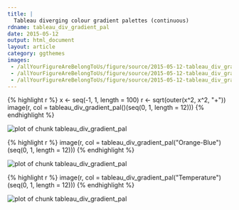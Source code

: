 ```yaml
---
title: |
  Tableau diverging colour gradient palettes (continuous)
rdname: tableau_div_gradient_pal
date: 2015-05-12
output: html_document
layout: article
category: ggthemes
images:
 - /allYourFigureAreBelongToUs/figure/source/2015-05-12-tableau_div_gradient_pal//tableau_div_gradient_pal-1.png
 - /allYourFigureAreBelongToUs/figure/source/2015-05-12-tableau_div_gradient_pal//tableau_div_gradient_pal-2.png
 - /allYourFigureAreBelongToUs/figure/source/2015-05-12-tableau_div_gradient_pal//tableau_div_gradient_pal-3.png
---
```





{% highlight r %}
x <- seq(-1, 1, length = 100)
r <- sqrt(outer(x^2, x^2, "+"))
image(r, col = tableau_div_gradient_pal()(seq(0, 1, length = 12)))
{% endhighlight %}

![plot of chunk tableau_div_gradient_pal](/allYourFigureAreBelongToUs/figure/source/2015-05-12-tableau_div_gradient_pal/tableau_div_gradient_pal-1.png) 

{% highlight r %}
image(r, col = tableau_div_gradient_pal("Orange-Blue")(seq(0, 1, length = 12)))
{% endhighlight %}

![plot of chunk tableau_div_gradient_pal](/allYourFigureAreBelongToUs/figure/source/2015-05-12-tableau_div_gradient_pal/tableau_div_gradient_pal-2.png) 

{% highlight r %}
image(r, col = tableau_div_gradient_pal("Temperature")(seq(0, 1, length = 12)))
{% endhighlight %}

![plot of chunk tableau_div_gradient_pal](/allYourFigureAreBelongToUs/figure/source/2015-05-12-tableau_div_gradient_pal/tableau_div_gradient_pal-3.png) 
